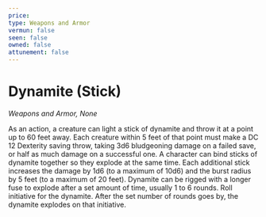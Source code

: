 ```yaml
---
price: 
type: Weapons and Armor
vermun: false
seen: false
owned: false
attunement: false
---
```

# Dynamite (Stick)

*Weapons and Armor, None*

As an action, a creature can light a stick of dynamite and throw it at a point up to 60 feet away. Each creature within 5 feet of that point must make a DC 12 Dexterity saving throw, taking 3d6 bludgeoning damage on a failed save, or half as much damage on a successful one. A character can bind sticks of dynamite together so they explode at the same time. Each additional stick increases the damage by 1d6 (to a maximum of 10d6) and the burst radius by 5 feet (to a maximum of 20 feet). Dynamite can be rigged with a longer fuse to explode after a set amount of time, usually 1 to 6 rounds. Roll initiative for the dynamite. After the set number of rounds goes by, the dynamite explodes on that initiative.